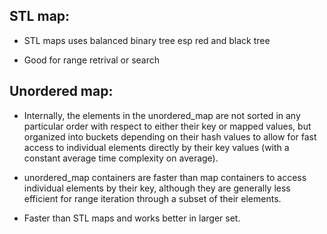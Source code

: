 
<h2><b>STL map:</b></h2>

- STL maps uses balanced binary tree esp red and black tree

- Good for range retrival or search



<h2><b>Unordered map:</b></h2>

- Internally, the elements in the unordered_map are not sorted in any particular order with respect to either their key or mapped values, but organized into buckets depending on their hash values to allow for fast access to individual elements directly by their key values (with a constant average time complexity on average).

- unordered_map containers are faster than map containers to access individual elements by their key, although they are generally less efficient for range iteration through a subset of their elements.

- Faster than STL maps and works better in larger set.

